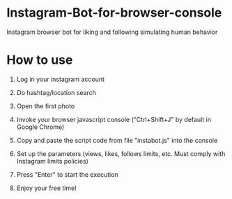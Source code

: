 # Instagram-Bot-for-browser-console
Instagram browser bot for liking and following simulating human behavior

# How to use
1) Log in your instagram account

2) Do hashtag/location search

3) Open the first photo

4) Invoke your browser javascript console ("Ctrl+Shift+J" by default in Google Chrome)

5) Copy and paste the script code from file "instabot.js" into the console

6) Set up the parameters (views, likes, follows limits, etc. Must comply with Instagram limits policies)

7) Press "Enter" to start the execution

8) Enjoy your free time!
